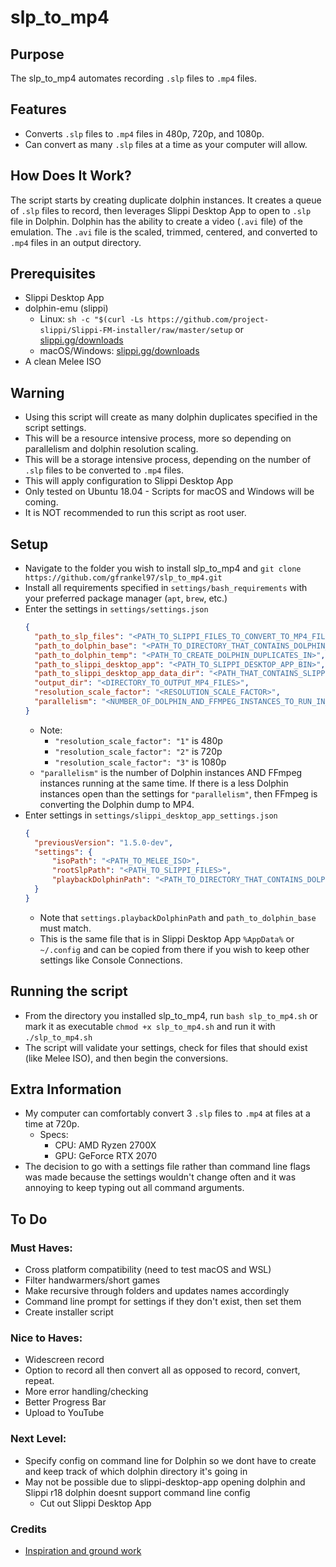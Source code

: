 # slp_to_mp4

## Purpose
The slp_to_mp4 automates recording `.slp` files to `.mp4` files.

## Features
* Converts `.slp` files to `.mp4` files in 480p, 720p, and 1080p.
* Can convert as many `.slp` files at a time as your computer will allow.

## How Does It Work?
The script starts by creating duplicate dolphin instances. It creates a queue of `.slp` files to record, then leverages Slippi Desktop App to open to `.slp` file in Dolphin. Dolphin has the ability to create a video (`.avi` file) of the emulation. The `.avi` file is the scaled, trimmed, centered, and converted to `.mp4` files in an output directory.

## Prerequisites
* Slippi Desktop App
* dolphin-emu (slippi)
  * Linux: `sh -c "$(curl -Ls https://github.com/project-slippi/Slippi-FM-installer/raw/master/setup` or [slippi.gg/downloads](slippi.gg/downloads)
  * macOS/Windows: [slippi.gg/downloads](slippi.gg/downloads)
* A clean Melee ISO

## Warning
* Using this script will create as many dolphin duplicates specified in the script settings.
* This will be a resource intensive process, more so depending on parallelism and dolphin resolution scaling.
* This will be a storage intensive process, depending on the number of `.slp` files to be converted to `.mp4` files.
* This will apply configuration to Slippi Desktop App
* Only tested on Ubuntu 18.04 - Scripts for macOS and Windows will be coming.
* It is NOT recommended to run this script as root user.

## Setup
* Navigate to the folder you wish to install slp_to_mp4 and `git clone https://github.com/gfrankel97/slp_to_mp4.git`
* Install all requirements specified in `settings/bash_requirements` with your preferred package manager (`apt`, `brew`, etc.)
* Enter the settings in `settings/settings.json`
  ```json
  {
    "path_to_slp_files": "<PATH_TO_SLIPPI_FILES_TO_CONVERT_TO_MP4_FILES>",
    "path_to_dolphin_base": "<PATH_TO_DIRECTORY_THAT_CONTAINS_DOLPHIN_BIN>",
    "path_to_dolphin_temp": "<PATH_TO_CREATE_DOLPHIN_DUPLICATES_IN>",
    "path_to_slippi_desktop_app": "<PATH_TO_SLIPPI_DESKTOP_APP_BIN>",
    "path_to_slippi_desktop_app_data_dir": "<PATH_THAT_CONTAINS_SLIPPI_CONFIG>",
    "output_dir": "<DIRECTORY_TO_OUTPUT_MP4_FILES>",
    "resolution_scale_factor": "<RESOLUTION_SCALE_FACTOR>",
    "parallelism": "<NUMBER_OF_DOLPHIN_AND_FFMPEG_INSTANCES_TO_RUN_IN_PARALLEL>"
  }
  ```
    * Note:
      * `"resolution_scale_factor": "1"` is 480p
      * `"resolution_scale_factor": "2"` is 720p
      * `"resolution_scale_factor": "3"` is 1080p
    * `"parallelism"` is the number of Dolphin instances AND FFmpeg instances running at the same time. If there is a less Dolphin instances open than the settings for `"parallelism"`, then FFmpeg is converting the Dolphin dump to MP4. 
* Enter settings in `settings/slippi_desktop_app_settings.json`
  ```json
  {
    "previousVersion": "1.5.0-dev",
    "settings": {
        "isoPath": "<PATH_TO_MELEE_ISO>",
        "rootSlpPath": "<PATH_TO_SLIPPI_FILES>",
        "playbackDolphinPath": "<PATH_TO_DIRECTORY_THAT_CONTAINS_DOLPHIN_BIN>"
    }
  }
  ```
  * Note that `settings.playbackDolphinPath` and `path_to_dolphin_base` must match.
  * This is the same file that is in Slippi Desktop App `%AppData%` or `~/.config` and can be copied from there if you wish to keep other settings like Console Connections.
  
## Running the script
* From the directory you installed slp_to_mp4, run `bash slp_to_mp4.sh` or mark it as executable `chmod +x slp_to_mp4.sh` and run it with `./slp_to_mp4.sh`
* The script will validate your settings, check for files that should exist (like Melee ISO), and then begin the conversions.


## Extra Information
* My computer can comfortably convert 3 `.slp` files to `.mp4` at  files at a time at 720p.
  * Specs: 
    * CPU: AMD Ryzen 2700X
    * GPU: GeForce RTX 2070
* The decision to go with a settings file rather than command line flags was made because the settings wouldn't change often and it was annoying to keep typing out all command arguments.






## To Do
### Must Haves:
- Cross platform compatibility (need to test macOS and WSL)
- Filter handwarmers/short games
- Make recursive through folders and updates names accordingly
- Command line prompt for settings if they don't exist, then set them
- Create installer script


### Nice to Haves:
- Widescreen record
- Option to record all then convert all as opposed to record, convert, repeat.
- More error handling/checking
- Better Progress Bar
- Upload to YouTube


### Next Level:
- Specify config on command line for Dolphin so we dont have to create and keep track of which dolphin directory it's going in
- May not be possible due to slippi-desktop-app opening dolphin and Slippi r18 dolphin doesnt support command line config
  - Cut out Slippi Desktop App


### Credits
* [Inspiration and ground work](https://www.reddit.com/r/SSBM/comments/d0y0ag/send_slippi_a_proof_of_concept_for_massrecording/)
